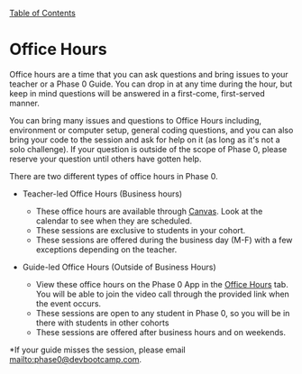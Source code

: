 [Table of Contents](README.md)

# Office Hours

Office hours are a time that you can ask questions and bring issues to your teacher or a Phase 0 Guide. You can drop in at any time during the hour, but keep in mind questions will be answered in a first-come, first-served manner.

You can bring many issues and questions to Office Hours including, environment or computer setup, general coding questions, and you can also bring your code to the session and ask for help on it (as long as it's not a solo challenge). If your question is outside of the scope of Phase 0, please reserve your question until others have gotten help.

There are two different types of office hours in Phase 0.

- Teacher-led Office Hours (Business hours)
  - These office hours are available through [Canvas](https://devbootcamp.instructure.com). Look at the calendar to see when they are scheduled.
  - These sessions are exclusive to students in your cohort.
  - These sessions are offered during the business day (M-F) with a few exceptions depending on the teacher.

- Guide-led Office Hours (Outside of Business Hours)
  - View these office hours on the Phase 0 App in the [Office Hours](http://phase0.devbootcamp.com/office_hours) tab. You will be able to join the video call through the provided link when the event occurs.
  - These sessions are open to any student in Phase 0, so you will be in there with students in other cohorts
  - These sessions are offered after business hours and on weekends.

*If your guide misses the session, please email <mailto:phase0@devbootcamp.com>.
